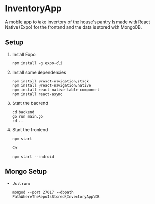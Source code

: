# InventoryApp
 A mobile app to take inventory of the house's pantry
 Is made with React Native (Expo) for the frontend and the data is stored with MongoDB.

## Setup

1. Install Expo

    `npm install -g expo-cli`

2. Install some dependencies

    ```
    npm install @react-navigation/stack
    npm install @react-navigation/native
    npm install react-native-table-component
    npm install react-async
    ```

3. Start the backend
    ```
    cd backend
    go run main.go
    cd ..
    ```

4. Start the frontend

    `npm start`

    Or

    `npm start --android`

## Mongo Setup

*  Just run:

    `mongod --port 27017 --dbpath PathWhereTheRepoIsStored\InventoryApp\DB`